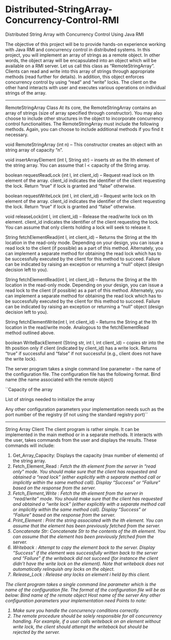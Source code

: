 # Distributed-StringArray-Concurrency-Control-RMI
Distributed String Array with Concurrency Control Using Java RMI

The objective of this project will be to provide hands-on experience working with Java RMI and
concurrency control in distributed systems.
In this project, you will implement an array of strings as a remote object. In other words, the
object array will be encapsulated into an object which will be available on a RMI server. Let us
call this class as “RemoteStringArray”. Clients can read and write into this array of strings
through appropriate methods (read further for details). In addition, this object enforces
concurrency control by using “read” and “write” locks.
The client on the other hand interacts with user and executes various operations on individual
strings of the array.

-----------------------------------------------------------------------------------------------------------
RemoteStringArray Class
At its core, the RemoteStringArray contains an array of strings (size of array specified through
constructor). You may also choose to include other structures in the object to incorporate
concurrency control functionalities. The RemoteStringArray must include the following
methods. Again, you can choose to include additional methods if you find it necessary.

void RemoteStringArray (int n) – This constructor creates an object with an string
array of capacity “n”.

void insertArrayElement (int l, String str) – inserts str as the lth element of the
string array. You can assume that l < capacity of the String array.

boolean requestReadLock (int l, int client_id) – Request read lock on lth
element of the array. client_id indicates the identifier of the client requesting the lock. Return
“true” if lock is granted and “false” otherwise.

boolean requestWriteLock (int l, int client_id) – Request write lock on lth
element of the array. client_id indicates the identifier of the client requesting the lock. Return
“true” if lock is granted and “false” otherwise.

void releaseLock(int l, int client_id) – Release the read/write lock on lth
element. client_id indicates the identifier of the client requesting the lock. You can assume that
only clients holding a lock will seek to release it.

String fetchElementRead(int l, int client_id) – Returns the String at the lth
location in the read-only mode. Depending on your design, you can issue a read lock to the client
(if possible) as a part of this method. Alternately, you can implement a separate method for
obtaining the read lock which has to be successfully executed by the client for this method to
succeed. Failure can be indicated by raising an exception or returning a “null” object (design
decision left to you).

String fetchElementRead(int l, int client_id) – Returns the String at the lth
location in the read-only mode. Depending on your design, you can issue a read lock to the client
(if possible) as a part of this method. Alternately, you can implement a separate method for
obtaining the read lock which has to be successfully executed by the client for this method to
succeed. Failure can be indicated by raising an exception or returning a “null” object (design
decision left to you).

String fetchElementWrite(int l, int client_id) – Returns the String at the lth
location in the read/write mode. Analogous to the fetchElementRead method outlined
above.

boolean WriteBackElement (String str, int l, int client_id) – copies str
into the lth position only if client (indicated by client_id) has a write lock. Returns “true” if
successful and “false” if not successful (e.g., client does not have the write lock).

The server program takes a single command line parameter – the name of the configuration file.
The configuration file has the following format.
Bind name (the name associated with the remote object)

``Capacity of the array

List of strings needed to initialize the array

Any other configuration parameters your implementation needs such as
the port number of the registry (if not using the standard registry
port)``

-----------------------------------------------------------------------------------------------------------

String Array Client
The client program is rather simple. It can be implemented in the main method or in a separate
methods. It interacts with the user, takes commands from the user and displays the results.
These commands will include:
1. Get_Array_Capacity: Displays the capacity (max number of elements) of the string
array.
2. Fetch_Element_Read <i>: Fetch the ith element from the server in “read only” mode.
You should make sure that the client has requested and obtained a “read lock” (either
explicitly with a separate method call or implicitly within the same method call). Display
“Success” or “Failure” based on the response from the server.
3. Fetch_Element_Write <i>: Fetch the ith element from the server in “read/write”
mode. You should make sure that the client has requested and obtained a “write lock”
(either explicitly with a separate method call or implicitly within the same method call).
Display “Success” or “Failure” based on the response from the server.
4. Print_Element <i>: Print the string associated with the ith element. You can assume
that the element has been previously fetched from the server.
5. Concatenate <i> Str: Concatenate Str to the contents of the ith element. You can
assume that the element has been previously fetched from the server.
6. Writeback <i>: Attempt to copy the element back to the server. Display “Success” if
the element was successfully written back to the server and “Failure” if the writeback did
not succeed (for instance the client didn’t have the write lock on the element). Note that
writeback does not automatically relinquish any locks on the object.
7. Release_Lock <i>: Release any locks on element i held by this client.


The client program takes a single command line parameter which is the name of the
configuration file. The format of the configuration file will be as below:
Bind name of the remote object
Host name of the server
Any other configuration parameters your implementation need
Points to note:
1. Make sure you handle the concurrency conditions correctly.
2. The remote procedure should be solely responsible for all concurrency handling. For
example, if a user calls writeback on an element without write lock, the client should
attempt the writeback but should be rejected by the server.
